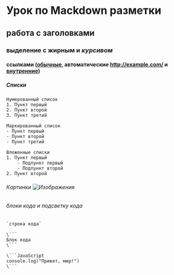 # Урок по Mackdown разметки

## работа с заголовками

### выделение с **жирным** и *курсивом*

#### ссылками ([обычные](https://www.example.com), автоматические <http://example.com/> и [внутренние](#Списки))

##### Списки

    Нумерованный список
    1. Пункт первый
    2. Пункт второй
    3. Пункт третий

    Маркированный список
    - Пункт первый
    - Пункт второй
    - Пункт третий

    Вложенные списки
    1. Пункт первый
        - Подпункт первый
        - Подпункт второй
    2. Пункт второй

###### Картинки ![Изображения](https://www.example.com/image.jpg)

###### блоки кода и подсветку кода

    `строка кода`
    
    \```
    Блок кода
    \```

    \```JavaScript
    console.log("Привет, мир!")
    \```